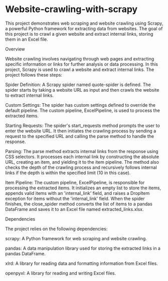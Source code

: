 # Website-crawling-with-scrapy

This project demonstrates web scraping and website crawling using Scrapy, a powerful Python framework for extracting data from websites. The goal of this project is to crawl a given website and extract internal links, storing them in an Excel file.

Overview

Website crawling involves navigating through web pages and extracting specific information or links for further analysis or data processing. In this project, Scrapy is used to crawl a website and extract internal links. The project follows these steps:

Spider Definition: A Scrapy spider named quote-spider is defined. The spider starts by taking a website URL as input and then crawls the website to extract internal links.

Custom Settings: The spider has custom settings defined to override the default pipeline. The custom pipeline, ExcelPipeline, is used to process the extracted items.

Starting Requests: The spider's start_requests method prompts the user to enter the website URL. It then initiates the crawling process by sending a request to the specified URL and calling the parse method to handle the response.

Parsing: The parse method extracts internal links from the response using CSS selectors. It processes each internal link by constructing the absolute URL, creating an item, and yielding it to the item pipeline. The method also checks the depth of the crawling process and recursively follows internal links if the depth is within the specified limit (10 in this case).

Item Pipeline: The custom pipeline, ExcelPipeline, is responsible for processing the extracted items. It initializes an empty list to store the items, appends valid items with an 'internal_link' field, and raises a DropItem exception for items without the 'internal_link' field. When the spider finishes, the close_spider method converts the list of items to a pandas DataFrame and saves it to an Excel file named extracted_links.xlsx.

Dependencies

The project relies on the following dependencies:

scrapy: A Python framework for web scraping and website crawling.

pandas: A data manipulation library used for storing the extracted links in a pandas DataFrame.

xlrd: A library for reading data and formatting information from Excel files.

openpyxl: A library for reading and writing Excel files.

